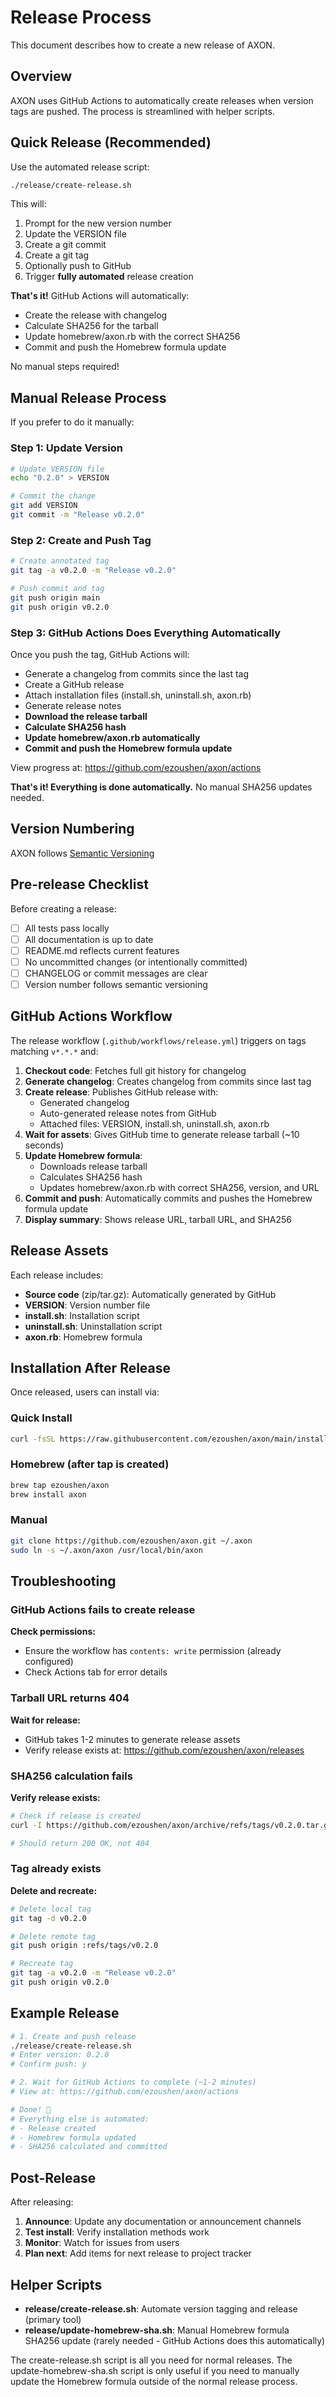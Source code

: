 # Release Process

This document describes how to create a new release of AXON.

## Overview

AXON uses GitHub Actions to automatically create releases when version tags are pushed. The process is streamlined with helper scripts.

## Quick Release (Recommended)

Use the automated release script:

```bash
./release/create-release.sh
```

This will:
1. Prompt for the new version number
2. Update the VERSION file
3. Create a git commit
4. Create a git tag
5. Optionally push to GitHub
6. Trigger **fully automated** release creation

**That's it!** GitHub Actions will automatically:
- Create the release with changelog
- Calculate SHA256 for the tarball
- Update homebrew/axon.rb with the correct SHA256
- Commit and push the Homebrew formula update

No manual steps required!

## Manual Release Process

If you prefer to do it manually:

### Step 1: Update Version

```bash
# Update VERSION file
echo "0.2.0" > VERSION

# Commit the change
git add VERSION
git commit -m "Release v0.2.0"
```

### Step 2: Create and Push Tag

```bash
# Create annotated tag
git tag -a v0.2.0 -m "Release v0.2.0"

# Push commit and tag
git push origin main
git push origin v0.2.0
```

### Step 3: GitHub Actions Does Everything Automatically

Once you push the tag, GitHub Actions will:
- Generate a changelog from commits since the last tag
- Create a GitHub release
- Attach installation files (install.sh, uninstall.sh, axon.rb)
- Generate release notes
- **Download the release tarball**
- **Calculate SHA256 hash**
- **Update homebrew/axon.rb automatically**
- **Commit and push the Homebrew formula update**

View progress at: https://github.com/ezoushen/axon/actions

**That's it! Everything is done automatically.** No manual SHA256 updates needed.

## Version Numbering

AXON follows [Semantic Versioning](https://semver.org/)

## Pre-release Checklist

Before creating a release:

- [ ] All tests pass locally
- [ ] All documentation is up to date
- [ ] README.md reflects current features
- [ ] No uncommitted changes (or intentionally committed)
- [ ] CHANGELOG or commit messages are clear
- [ ] Version number follows semantic versioning

## GitHub Actions Workflow

The release workflow (`.github/workflows/release.yml`) triggers on tags matching `v*.*.*` and:

1. **Checkout code**: Fetches full git history for changelog
2. **Generate changelog**: Creates changelog from commits since last tag
3. **Create release**: Publishes GitHub release with:
   - Generated changelog
   - Auto-generated release notes from GitHub
   - Attached files: VERSION, install.sh, uninstall.sh, axon.rb
4. **Wait for assets**: Gives GitHub time to generate release tarball (~10 seconds)
5. **Update Homebrew formula**:
   - Downloads release tarball
   - Calculates SHA256 hash
   - Updates homebrew/axon.rb with correct SHA256, version, and URL
6. **Commit and push**: Automatically commits and pushes the Homebrew formula update
7. **Display summary**: Shows release URL, tarball URL, and SHA256

## Release Assets

Each release includes:

- **Source code** (zip/tar.gz): Automatically generated by GitHub
- **VERSION**: Version number file
- **install.sh**: Installation script
- **uninstall.sh**: Uninstallation script
- **axon.rb**: Homebrew formula

## Installation After Release

Once released, users can install via:

### Quick Install
```bash
curl -fsSL https://raw.githubusercontent.com/ezoushen/axon/main/install.sh | bash
```

### Homebrew (after tap is created)
```bash
brew tap ezoushen/axon
brew install axon
```

### Manual
```bash
git clone https://github.com/ezoushen/axon.git ~/.axon
sudo ln -s ~/.axon/axon /usr/local/bin/axon
```

## Troubleshooting

### GitHub Actions fails to create release

**Check permissions:**
- Ensure the workflow has `contents: write` permission (already configured)
- Check Actions tab for error details

### Tarball URL returns 404

**Wait for release:**
- GitHub takes 1-2 minutes to generate release assets
- Verify release exists at: https://github.com/ezoushen/axon/releases

### SHA256 calculation fails

**Verify release exists:**
```bash
# Check if release is created
curl -I https://github.com/ezoushen/axon/archive/refs/tags/v0.2.0.tar.gz

# Should return 200 OK, not 404
```

### Tag already exists

**Delete and recreate:**
```bash
# Delete local tag
git tag -d v0.2.0

# Delete remote tag
git push origin :refs/tags/v0.2.0

# Recreate tag
git tag -a v0.2.0 -m "Release v0.2.0"
git push origin v0.2.0
```

## Example Release

```bash
# 1. Create and push release
./release/create-release.sh
# Enter version: 0.2.0
# Confirm push: y

# 2. Wait for GitHub Actions to complete (~1-2 minutes)
# View at: https://github.com/ezoushen/axon/actions

# Done! 🎉
# Everything else is automated:
# - Release created
# - Homebrew formula updated
# - SHA256 calculated and committed
```

## Post-Release

After releasing:

1. **Announce**: Update any documentation or announcement channels
2. **Test install**: Verify installation methods work
3. **Monitor**: Watch for issues from users
4. **Plan next**: Add items for next release to project tracker

## Helper Scripts

- **release/create-release.sh**: Automate version tagging and release (primary tool)
- **release/update-homebrew-sha.sh**: Manual Homebrew formula SHA256 update (rarely needed - GitHub Actions does this automatically)

The create-release.sh script is all you need for normal releases. The update-homebrew-sha.sh script is only useful if you need to manually update the Homebrew formula outside of the normal release process.
